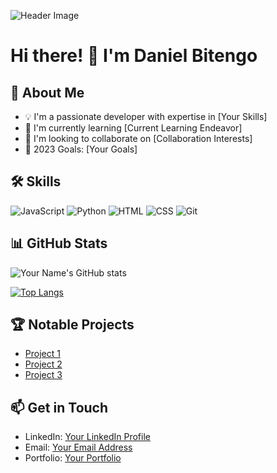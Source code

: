 ![Header Image](link-to-your-header-image.png)

# Hi there! 👋 I'm Daniel Bitengo

## 🚀 About Me
- 💡 I'm a passionate developer with expertise in [Your Skills]
- 🌱 I'm currently learning [Current Learning Endeavor]
- 👯 I'm looking to collaborate on [Collaboration Interests]
- 🥅 2023 Goals: [Your Goals]

## 🛠 Skills
![JavaScript](https://img.shields.io/badge/-JavaScript-05122A?style=flat&logo=javascript)
![Python](https://img.shields.io/badge/-Python-05122A?style=flat&logo=python)
![HTML](https://img.shields.io/badge/-HTML-05122A?style=flat&logo=HTML5)
![CSS](https://img.shields.io/badge/-CSS-05122A?style=flat&logo=CSS3&logoColor=1572B6)
![Git](https://img.shields.io/badge/-Git-05122A?style=flat&logo=git)

## 📊 GitHub Stats
![Your Name's GitHub stats](https://github-readme-stats.vercel.app/api?username=Dancode-188&show_icons=true&theme=radical)

[![Top Langs](https://github-readme-stats.vercel.app/api/top-langs/?username=Dancode-188&layout=compact&theme=radical)](https://github.com/Dancode-188/github-readme-stats)

## 🏆 Notable Projects
- [Project 1](link-to-project-1)
- [Project 2](link-to-project-2)
- [Project 3](link-to-project-3)

## 📫 Get in Touch
- LinkedIn: [Your LinkedIn Profile](link-to-your-linkedin)
- Email: [Your Email Address](mailto:your-email@example.com)
- Portfolio: [Your Portfolio](link-to-your-portfolio)